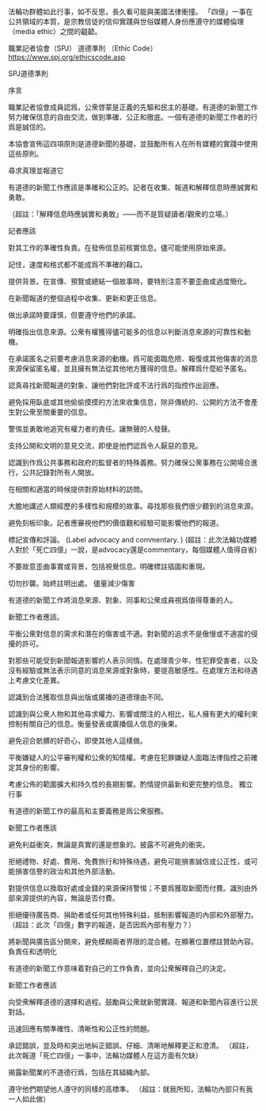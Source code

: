 法輪功群體如此行事，如不反思，長久看可能與美國法律衝撞。
「四億」一事在公共領域的本質，是宗教信徒的信仰實踐與世俗媒體人身份應遵守的媒體倫理（media ethic）之間的齟齬。

職業記者協會（SPJ） 道德準則 （Ethic Code）
https://www.spj.org/ethicscode.asp


SPJ道德準則

序言

職業記者協會成員認爲，公衆啓蒙是正義的先驅和民主的基礎。有道德的新聞工作努力確保信息的自由交流，做到準確、公正和徹底。一個有道德的新聞工作者的行爲是誠信的。

本協會宣佈這四項原則是道德新聞的基礎，並鼓勵所有人在所有媒體的實踐中使用這些原則。

尋求真理並報道它

有道德的新聞工作應該是準確和公正的。記者在收集、報道和解釋信息時應誠實和勇敢。

（超註：「解釋信息時應誠實和勇敢」——而不是質疑讀者/觀衆的立場。）

記者應該

對其工作的準確性負責。在發佈信息前核實信息。儘可能使用原始來源。 

記住，速度和格式都不能成爲不準確的藉口。 

提供背景。在宣傳、預覽或總結一個故事時，要特別注意不要歪曲或過度簡化。 

在新聞報道的整個過程中收集、更新和更正信息。 

做出承諾時要謹慎，但要遵守他們的承諾。 

明確指出信息來源。公衆有權獲得儘可能多的信息以判斷消息來源的可靠性和動機。 

在承諾匿名之前要考慮消息來源的動機。爲可能面臨危險、報復或其他傷害的消息來源保留匿名權，並且擁有無法從其他地方獲得的信息。解釋爲什麼給予匿名。 

認真尋找新聞報道的對象，讓他們對批評或不法行爲的指控作出迴應。 

避免採用臥底或其他偷偷摸摸的方法來收集信息，除非傳統的、公開的方法不會產生對公衆至關重要的信息。 

警惕並勇敢地追究有權力者的責任。讓無聲的人發聲。 

支持公開和文明的意見交流，即使是他們認爲令人厭惡的意見。 

認識到作爲公共事務和政府的監督者的特殊義務。努力確保公衆事務在公開場合進行，公共記錄對所有人開放。 

在相關和適當的時候提供對原始材料的訪問。 

大膽地講述人類經歷的多樣性和規模的故事。尋找那些我們很少聽到的消息來源。 

避免刻板印象。記者應審視他們的價值觀和經驗可能影響他們的報道。 

標記宣傳和評論。 (Label advocacy and commentary. )
(超註：此次法輪功媒體人對於「死亡四億」一說，是advocacy還是commentary，每個媒體人值得自省)

不要故意歪曲事實或背景，包括視覺信息。明確標註插圖和重現。 

切勿抄襲。始終註明出處。 
儘量減少傷害

有道德的新聞工作將消息來源、對象、同事和公衆成員視爲值得尊重的人。

新聞工作者應該。

平衡公衆對信息的需求和潛在的傷害或不適。對新聞的追求不是傲慢或不適當的侵擾的許可。 

對那些可能受到新聞報道影響的人表示同情。在處理青少年、性犯罪受害者，以及沒有經驗或無法表示同意的消息來源或對象時，要提高敏感性。在處理方法和待遇上考慮文化差異。 

認識到合法獲取信息與出版或廣播的道德理由不同。 

認識到與公衆人物和其他尋求權力、影響或關注的人相比，私人擁有更大的權利來控制有關自己的信息。衡量發表或廣播個人信息的後果。 

避免迎合骯髒的好奇心，即使其他人這樣做。 

平衡嫌疑人的公平審判權和公衆的知情權。考慮在犯罪嫌疑人面臨法律指控之前確定其身份的影響。 

考慮公佈的範圍擴大和持久性的長期影響。酌情提供最新和更完整的信息。 
獨立行事

有道德的新聞工作的最高和主要義務是爲公衆服務。

新聞工作者應該

避免利益衝突，無論是真實的還是想象的。披露不可避免的衝突。 

拒絕禮物、好處、費用、免費旅行和特殊待遇，避免可能損害誠信或公正性，或可能損害信譽的政治和其他外部活動。 

對提供信息以換取好處或金錢的來源保持警惕；不要爲獲取新聞而付費。識別由外部來源提供的內容，無論是否付費。 

拒絕優待廣告商、捐助者或任何其他特殊利益，抵制影響報道的內部和外部壓力。 （超註：此次「四億」數字的報道，是否因爲內部有壓力？）

將新聞與廣告區分開來，避免模糊兩者界限的混合體。在顯著位置標註贊助內容。 
負責任和透明化

有道德的新聞工作意味着對自己的工作負責，並向公衆解釋自己的決定。

新聞工作者應該

向受衆解釋道德的選擇和過程。鼓勵與公衆就新聞實踐、報道和新聞內容進行公民對話。 

迅速回應有關準確性、清晰性和公正性的問題。 

承認錯誤，並及時和突出地糾正錯誤。仔細、清晰地解釋更正和澄清。 
（超註，此次報道「死亡四億」一事中，法輪功媒體人在這方面有欠缺）

揭露新聞業的不道德行爲，包括在其組織內部。 

遵守他們期望他人遵守的同樣的高標準。 
（超註：就我所知，法輪功內部只有我一人如此做）
